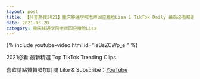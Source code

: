 ```yaml
---
layout: post
title: 【抖音熱搜2021】重庆移通学院老师回应撞脸Lisa 1 TikTok Daily 最新必看精選合集2021 03 20
date: 2021-03-20
category: 重庆移通学院老师回应撞脸Lisa
---
```


{% include youtube-video.html id="ieBsZCWp_eI" %}

2021必看 最新精選 Top TikTok Trending Clips

喜歡請點贊轉發加訂閱 Like & Subscribe：[YouTube](https://www.youtube.com/channel/UCAoR7VcanIPd04uEq_GIylA/videos)

